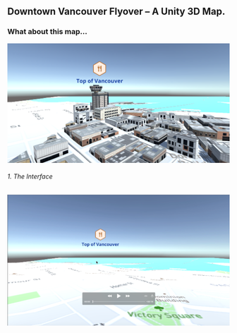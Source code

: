 ## Downtown Vancouver Flyover – A Unity 3D Map. 

### What about this map… 

![alt text]( https://github.com/Sirikat9012/Sirikat9012-web/blob/master/472unity/screenshot.png)
###### 1. The Interface

[![Watch the video](https://github.com/Sirikat9012/Sirikat9012-web/blob/master/472unity/movieshot.png)](https://github.com/Sirikat9012/Sirikat9012-web/blob/master/472unity/Downtown_Vancouver_Flyover.mov)

